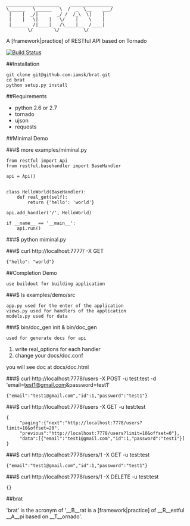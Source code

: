     ____________________    ________________
    \______   \______   \  /  _  \__    ___/
     |    |  _/|       _/ /  /_\  \|    |   
     |    |   \|    |   \/    |    \    |   
     |______  /|____|_  /\____|__  /____|   
            \/        \/         \/          

A [framework|practice] of RESTful API based on Tornado

[![Build Status](https://secure.travis-ci.org/iamsk/brat.png?branch=master)](http://travis-ci.org/iamsk/brat)

##Installation

    git clone git@github.com:iamsk/brat.git
    cd brat
    python setup.py install

##Requirements

* python 2.6 or 2.7
* tornado
* ujson
* requests

##Minimal Demo

###$ more examples/miminal.py

    from restful import Api
    from restful.basehandler import BaseHandler

    api = Api()


    class HelloWorld(BaseHandler):
        def real_get(self):
            return {'hello': 'world'}

    api.add_handler('/', HelloWorld)

    if __name__ == '__main__':
        api.run()

###$ python miminal.py

###$ curl http://localhost:7777/ -X GET

    {"hello": "world"}

##Completion Demo

    use buildout for building application

###$ ls examples/demo/src

    app.py used for the enter of the application
    views.py used for handlers of the application
    models.py used for data
    
###$ bin/doc_gen init & bin/doc_gen

    used for generate docs for api

1. write real_options for each handler
2. change your docs/doc.conf

you will see doc at docs/doc.html
    
###$ curl http://localhost:7778/users -X POST -u test:test -d 'email=test1@gmail.com&password=test1'

    {"email":"test1@gmail.com","id":1,"password":"test1"}

###$ curl http://localhost:7778/users -X GET -u test:test

    {
         "paging":{"next":"http://localhost:7778/users?limit=10&offset=20",
         "previous":"http://localhost:7778/users?limit=10&offset=0"},
         "data":[{"email":"test1@gmail.com","id":1,"password":"test1"}]
    }

###$ curl http://localhost:7778/users/1 -X GET -u test:test

    {"email":"test1@gmail.com","id":1,"password":"test1"}

###$ curl http://localhost:7778/users/1 -X DELETE -u test:test

    {}

##brat

'brat' is the acronym of '__B__rat is a [framework|practice] of __R__estful __A__pi based on __T__ornado'.
